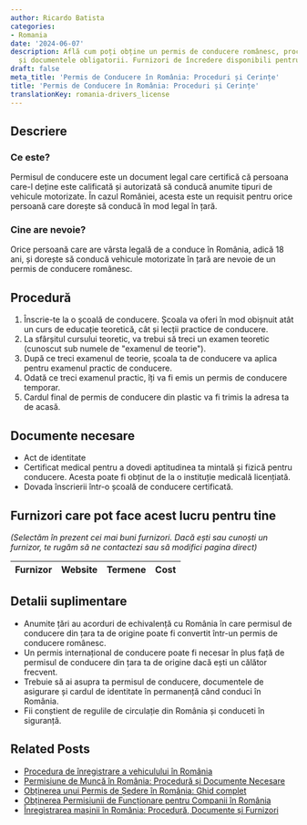 ```yaml
---
author: Ricardo Batista
categories:
- Romania
date: '2024-06-07'
description: Află cum poți obține un permis de conducere românesc, procedurile necesare
  și documentele obligatorii. Furnizori de încredere disponibili pentru tine.
draft: false
meta_title: 'Permis de Conducere în România: Proceduri și Cerințe'
title: 'Permis de Conducere în România: Proceduri și Cerințe'
translationKey: romania-drivers_license
---
```



## Descriere
### Ce este?
Permisul de conducere este un document legal care certifică că persoana care-l deține este calificată și autorizată să conducă anumite tipuri de vehicule motorizate. În cazul României, acesta este un requisit pentru orice persoană care dorește să conducă în mod legal în țară.

### Cine are nevoie?
Orice persoană care are vârsta legală de a conduce în România, adică 18 ani, și dorește să conducă vehicule motorizate în țară are nevoie de un permis de conducere românesc.

## Procedură
1. Înscrie-te la o școală de conducere. Școala va oferi în mod obișnuit atât un curs de educație teoretică, cât și lecții practice de conducere.
2. La sfârșitul cursului teoretic, va trebui să treci un examen teoretic (cunoscut sub numele de "examenul de teorie").
3. După ce treci examenul de teorie, școala ta de conducere va aplica pentru examenul practic de conducere.
4. Odată ce treci examenul practic, îți va fi emis un permis de conducere temporar.
5. Cardul final de permis de conducere din plastic va fi trimis la adresa ta de acasă.

## Documente necesare
- Act de identitate
- Certificat medical pentru a dovedi aptitudinea ta mintală și fizică pentru conducere. Acesta poate fi obținut de la o instituție medicală licențiată.
- Dovada înscrierii într-o școală de conducere certificată.

## Furnizori care pot face acest lucru pentru tine

_(Selectăm în prezent cei mai buni furnizori. Dacă ești sau cunoști un furnizor, te rugăm să ne contactezi sau să modifici pagina direct)_

| Furnizor        |     Website     |     Termene      |       Cost       |
| :-------------: | :-------------: |  :-------------: | :-------------: |

## Detalii suplimentare
- Anumite țări au acorduri de echivalență cu România în care permisul de conducere din țara ta de origine poate fi convertit într-un permis de conducere românesc.
- Un permis internațional de conducere poate fi necesar în plus față de permisul de conducere din țara ta de origine dacă ești un călător frecvent.
- Trebuie să ai asupra ta permisul de conducere, documentele de asigurare și cardul de identitate în permanență când conduci în România.
- Fii conștient de regulile de circulație din România și conduceti în siguranță.
## Related Posts

- [Procedura de înregistrare a vehiculului în România](https://tramitit.com/ro/guides/romania/viza_autovehicul/)
- [Permisiune de Muncă în România: Procedură și Documente Necesare](https://tramitit.com/ro/guides/romania/solicitare_permis_de_munca_pentru_expati/)
- [Obținerea unui Permis de Ședere în România: Ghid complet](https://tramitit.com/ro/guides/romania/permis_de_sedere/)
- [Obținerea Permisiunii de Funcționare pentru Companii în România](https://tramitit.com/ro/guides/romania/autorizatie_de_functionare_pentru_firme/)
- [Înregistrarea mașinii în România: Procedură, Documente și Furnizori](https://tramitit.com/ro/guides/romania/inmatriculare_auto/)
